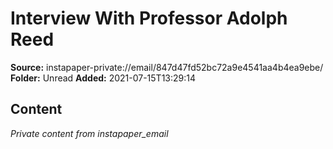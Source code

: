 # Interview With Professor Adolph Reed

**Source:** instapaper-private://email/847d47fd52bc72a9e4541aa4b4ea9ebe/
**Folder:** Unread
**Added:** 2021-07-15T13:29:14




## Content
*Private content from instapaper_email*
